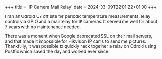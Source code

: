 +++
title = 'IP Camera Mail Relay'
date = 2024-03-09T22:01:22+01:00
+++

I ran an Odroid C2 off site for periodic temperature measurements, relay control via GPIO and a mail relay for IP cameras. It served me well for about 7 years with no maintenance needed.

There was a moment when Google deprecated SSL on their mail servers, and that made it impossible for Hikvision IP cams to send me pictures. Thankfully, it was possible to quickly hack together a relay on Odroid using Postfix which saved the day and worked ever since.